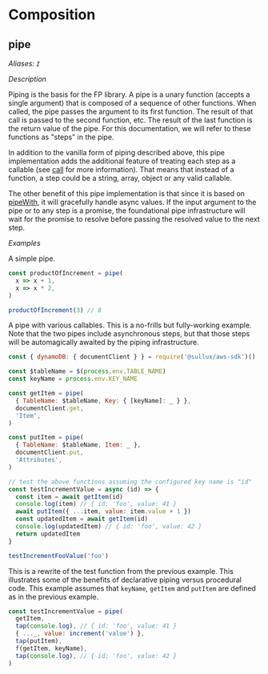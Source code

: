 # Composition

## pipe

_Aliases: `I`_

_Description_

Piping is the basis for the FP library. A pipe is a unary function (accepts
a single argument) that is composed of a sequence of other functions. When
called, the pipe passes the argument to its first function. The result of that
call is passed to the second function, etc. The result of the last function is
the return value of the pipe. For this documentation, we will refer to these
functions as "steps" in the pipe.

In addition to the vanilla form of piping described above, this pipe
implementation adds the additional feature of treating each step as a
callable (see [call]({{call}}) for more information). That means that instead
of a function, a step could be a string, array, object or any valid callable.

The other benefit of this pipe implementation is that since it is based on
[pipeWith]({{pipeWith}}), it will gracefully handle async values. If the input
argument to the pipe or to any step is a promise, the foundational pipe
infrastructure will wait for the promise to resolve before passing the
resolved value to the next step.

_Examples_

A simple pipe.

```javascript
const productOfIncrement = pipe(
  x => x + 1,
  x => x * 2,
)

productOfIncrement(3) // 8
```

A pipe with various callables. This is a no-frills but fully-working example.
Note that the two pipes include asynchronous steps, but that those steps will
be automagically awaited by the piping infrastructure.

```javascript
const { dynamoDB: { documentClient } } = require('@sullux/aws-sdk')()

const $tableName = $(process.env.TABLE_NAME)
const keyName = process.env.KEY_NAME

const getItem = pipe(
  { TableName: $tableName, Key: { [keyName]: _ } },
  documentClient.get,
  'Item',
)

const putItem = pipe(
  { TableName: $tableName, Item: _ },
  documentClient.put,
  'Attributes',
)

// test the above functions assuming the configured key name is "id"
const testIncrementValue = async (id) => {
  const item = await getItem(id)
  console.log(item) // { id: 'foo', value: 41 }
  await putItem({ ...item, value: item.value + 1 })
  const updatedItem = await getItem(id)
  console.log(updatedItem) // { id: 'foo', value: 42 }
  return updatedItem
}

testIncrementFooValue('foo')
```

This is a rewrite of the test function from the previous example. This
illustrates some of the benefits of declarative piping versus procedural code.
This example assumes that `keyName`, `getItem` and `putItem` are defined as in
the previous example.

```javascript
const testIncrementValue = pipe(
  getItem,
  tap(console.log), // { id: 'foo', value: 41 }
  { ..._, value: increment('value') },
  tap(putItem),
  f(getItem, keyName),
  tap(console.log), // { id: 'foo', value: 42 }
)
```
